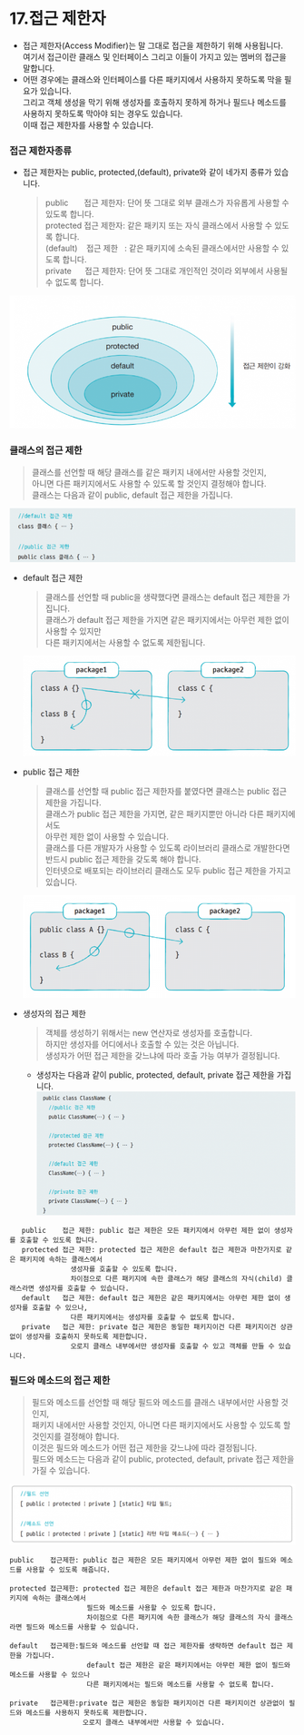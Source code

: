 # 17.접근 제한자
 - 접근 제한자(Access Modifier)는 말 그대로 접근을 제한하기 위해 사용됩니다.<br>
   여기서 접근이란 클래스 및 인터페이스 그리고 이들이 가지고 있는 멤버의 접근을 말합니다. 
 - 어떤 경우에는 클래스와 인터페이스를 다른 패키지에서 사용하지 못하도록 막을 필요가 있습니다.<br> 
   그리고 객체 생성을 막기 위해 생성자를 호출하지 못하게 하거나 필드나 메소드를 사용하지 못하도록 막아야 되는 경우도 있습니다.<br> 
   이때 접근 제한자를 사용할 수 있습니다. 
### 접근 제한자종류
  - 접근 제한자는 public, protected,(default), private와 같이  네가지 종류가 있습니다.
    > public&nbsp;&nbsp;&nbsp;&nbsp;&nbsp;&nbsp;&nbsp;접근 제한자: 단어 뜻 그대로 외부 클래스가 자유롭게 사용할 수 있도록 합니다.<br>
    > protected 접근 제한자: 같은 패키지 또는 자식 클래스에서 사용할 수 있도록 합니다.<br>
    > (default)&nbsp;&nbsp;&nbsp;&nbsp;접근 제한&nbsp;&nbsp;&nbsp;: 같은 패키지에 소속된 클래스에서만 사용할 수 있도록 합니다.<br>
    > private&nbsp;&nbsp;&nbsp;&nbsp;&nbsp;&nbsp;접근 제한자: 단어 뜻 그대로 개인적인 것이라 외부에서 사용될 수 없도록 합니다.<br>
  
  ![Alt text](image-49.png)

### 클래스의 접근 제한
  
  > 클래스를 선언할 때 해당 클래스를 같은 패키지 내에서만 사용할 것인지, <br>
  > 아니면 다른 패키지에서도 사용할 수 있도록 할 것인지 결정해야 합니다. <br>
  > 클래스는 다음과 같이 public, default 접근 제한을 가집니다.<br>
  
   ![Alt text](image-50.png)
 
  - default 접근 제한
	>클래스를 선언할 때 public을 생략했다면 클래스는 default 접근 제한을 가집니다. <br>
	>클래스가 default 접근 제한을 가지면 같은 패키지에서는 아무런 제한 없이 사용할 수 있지만 <br>
	>다른 패키지에서는 사용할 수 없도록 제한됩니다.<br>
	
	![Alt text](image-51.png)

  - public 접근 제한
    >클래스를 선언할 때 public 접근 제한자를 붙였다면 클래스는 public 접근 제한을 가집니다.<br> 
	>클래스가 public 접근 제한을 가지면, 같은 패키지뿐만 아니라 다른 패키지에서도 <br>
	>아무런 제한 없이 사용할 수 있습니다. <br>
	>클래스를 다른 개발자가 사용할 수 있도록 라이브러리 클래스로 개발한다면 반드시 public 접근 제한을 갖도록 해야 합니다.<br>
    >인터넷으로 배포되는 라이브러리 클래스도 모두 public 접근 제한을 가지고 있습니다.<br>

	![Alt text](image-52.png)

  - 생성자의 접근 제한
    >객체를 생성하기 위해서는 new 연산자로 생성자를 호출합니다. <br>
	>하지만 생성자를 어디에서나 호출할 수 있는 것은 아닙니다. <br>
	>생성자가 어떤 접근 제한을 갖느냐에 따라 호출 가능 여부가 결정됩니다.<br>

    - 생성자는 다음과 같이 public, protected, default, private 접근 제한을 가집니다.
    ![Alt text](image-53.png)

 ```
	public    접근 제한: public 접근 제한은 모든 패키지에서 아무런 제한 없이 생성자를 호출할 수 있도록 합니다. 
	protected 접근 제한: protected 접근 제한은 default 접근 제한과 마찬가지로 같은 패키지에 속하는 클래스에서 
				생성자를 호출할 수 있도록 합니다. 
				차이점으로 다른 패키지에 속한 클래스가 해당 클래스의 자식(child) 클래스라면 생성자를 호출할 수 있습니다. 
	default   접근 제한: default 접근 제한은 같은 패키지에서는 아무런 제한 없이 생성자를 호출할 수 있으나, 
				다른 패키지에서는 생성자를 호출할 수 없도록 합니다. 
	private   접근 제한: private 접근 제한은 동일한 패키지이건 다른 패키지이건 상관없이 생성자를 호출하지 못하도록 제한합니다.
				오로지 클래스 내부에서만 생성자를 호출할 수 있고 객체를 만들 수 있습니다.
 ```

### 필드와 메소드의 접근 제한
  >필드와 메소드를 선언할 때 해당 필드와 메소드를 클래스 내부에서만 사용할 것인지,<br>
  >패키지 내에서만 사용할 것인지, 아니면 다른 패키지에서도 사용할 수 있도록 할 것인지를 결정해야 합니다. <br>
  >이것은 필드와 메소드가 어떤 접근 제한을 갖느냐에 따라 결정됩니다. <br>
  >필드와 메소드는 다음과 같이 public, protected, default, private 접근 제한을 가질 수 있습니다.<br>

  ![Alt text](image-54.png)

```
public    접근제한: public 접근 제한은 모든 패키지에서 아무런 제한 없이 필드와 메소드를 사용할 수 있도록 해줍니다. 

protected 접근제한: protected 접근 제한은 default 접근 제한과 마찬가지로 같은 패키지에 속하는 클래스에서 
                   필드와 메소드를 사용할 수 있도록 합니다. 
				   차이점으로 다른 패키지에 속한 클래스가 해당 클래스의 자식 클래스라면 필드와 메소드를 사용할 수 있습니다.  

default   접근제한:필드와 메소드를 선언할 때 접근 제한자를 생략하면 default 접근 제한을 가집니다. 
                   default 접근 제한은 같은 패키지에서는 아무런 제한 없이 필드와 메소드를 사용할 수 있으나 
				   다른 패키지에서는 필드와 메소드를 사용할 수 없도록 합니다.  

private   접근제한:private 접근 제한은 동일한 패키지이건 다른 패키지이건 상관없이 필드와 메소드를 사용하지 못하도록 제한합니다.
                  오로지 클래스 내부에서만 사용할 수 있습니다.

  ```